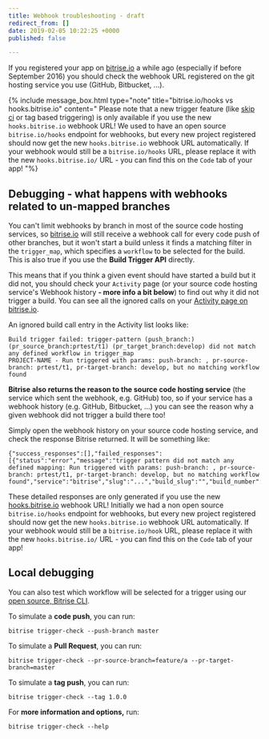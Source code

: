 ```yaml
---
title: Webhook troubleshooting - draft
redirect_from: []
date: 2019-02-05 10:22:25 +0000
published: false

---
```

If you registered your app on [bitrise.io](https://www.bitrise.io) a while ago (especially if before September 2016) you should check the webhook URL registered on the git hosting service you use (GitHub, Bitbucket, ...).

{% include message_box.html type="note" title="bitrise.io/hooks vs hooks.bitrise.io" content="
Please note that a new trigger feature (like [skip ci](https://bitrise-io.github.io/devcenter/tips-and-tricks/skip-a-build/) or tag based triggering) is only available if you use the new `hooks.bitrise.io` webhook URL! We used to have an open source `bitrise.io/hooks` endpoint for webhooks, but every new project registered should now get the new `hooks.bitrise.io` webhook URL automatically. If your webhook would still be a `bitrise.io/hooks` URL, please replace it with the new `hooks.bitrise.io/` URL - you can find this on the `Code` tab of your app! "%}

## **Debugging - what happens with webhooks related to un-mapped branches**

You can't limit webhooks by branch in most of the source code hosting services, so [bitrise.io](https://www.bitrise.io) will still receive a webhook call for every code push of other branches, but it won't start a build unless it finds a matching filter in the `trigger_map`, which specifies a `workflow` to be selected for the build. This is also true if you use the **Build Trigger API** directly. 

This means that if you think a given event should have started a build but it did not, you should check your `Activity` page (or your source code hosting service's Webhook history **- more info a bit below**) to find out why it did not trigger a build. You can see all the ignored calls on your [Activity page on bitrise.io](http://www.bitrise.io/activity).

An ignored build call entry in the Activity list looks like:

    Build trigger failed: trigger-pattern (push_branch:) (pr_source_branch:prtest/t1) (pr_target_branch:develop) did not match any defined workflow in trigger_map
    PROJECT-NAME - Run triggered with params: push-branch: , pr-source-branch: prtest/t1, pr-target-branch: develop, but no matching workflow found

**Bitrise also returns the reason to the source code hosting service** (the service which sent the webhook, e.g. GitHub) too, so if your service has a webhook history (e.g. GitHub, Bitbucket, ...) you can see the reason why a given webhook did not trigger a build there too!

Simply open the webhook history on your source code hosting service, and check the response Bitrise returned. It will be something like:

    {"success_responses":[],"failed_responses":[{"status":"error","message":"trigger pattern did not match any defined mapping: Run triggered with params: push-branch: , pr-source-branch: prtest/t1, pr-target-branch: develop, but no matching workflow found","service":"bitrise","slug":"...","build_slug":"","build_number":0,"build_url":"","triggered_workflow":""}]}

These detailed responses are only generated if you use the new [hooks.bitrise.io](https://hooks.bitrise.io) webhook URL! Initially we had a non open source `bitrise.io/hooks` endpoint for webhooks, but every new project registered should now get the new `hooks.bitrise.io` webhook URL automatically. If your webhook would still be a `bitrise.io/hook` URL, please replace it with the new `hooks.bitrise.io/` URL - you can find this on the `Code` tab of your app!

## Local debugging

You can also test which workflow will be selected for a trigger using our [open source, Bitrise CLI](https://www.bitrise.io/cli).

To simulate a **code push**, you can run:

    bitrise trigger-check --push-branch master

To simulate a **Pull Request**, you can run:

    bitrise trigger-check --pr-source-branch=feature/a --pr-target-branch=master

To simulate a **tag push**, you can run:

    bitrise trigger-check --tag 1.0.0

For **more information and options,** run:

    bitrise trigger-check --help